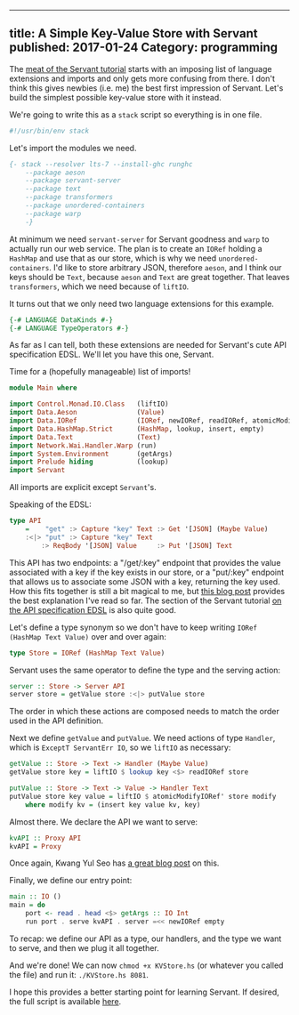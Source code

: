--------------------------------------------------------------------------------
title: A Simple Key-Value Store with Servant
published: 2017-01-24
Category: programming
--------------------------------------------------------------------------------

The [meat of the Servant
tutorial](http://haskell-servant.readthedocs.io/en/stable/tutorial/Server.html#nested-apis)
starts with an imposing list of language extensions and imports and only gets
more confusing from there. I don't think this gives newbies (i.e. me) the best
first impression of Servant. Let's build the simplest possible key-value store
with it instead.

We're going to write this as a `stack` script so everything is in one file.

```bash
#!/usr/bin/env stack
```

Let's import the modules we need.

```haskell
{- stack --resolver lts-7 --install-ghc runghc
    --package aeson
    --package servant-server
    --package text
    --package transformers
    --package unordered-containers
    --package warp
    -}
```

At minimum we need `servant-server` for Servant goodness and `warp` to actually
run our web service. The plan is to create an `IORef` holding a `HashMap` and
use that as our store, which is why we need `unordered-containers`. I'd like to
store arbitrary JSON, therefore `aeson`, and I think our keys should be `Text`,
because `aeson` and `Text` are great together. That leaves `transformers`,
which we need because of `liftIO`.

It turns out that we only need two language extensions for this example.

```haskell
{-# LANGUAGE DataKinds #-}
{-# LANGUAGE TypeOperators #-}
```

As far as I can tell, both these extensions are needed for Servant's cute API
specification EDSL. We'll let you have this one, Servant.

Time for a (hopefully manageable) list of imports!

```haskell
module Main where

import Control.Monad.IO.Class   (liftIO)
import Data.Aeson               (Value)
import Data.IORef               (IORef, newIORef, readIORef, atomicModifyIORef')
import Data.HashMap.Strict      (HashMap, lookup, insert, empty)
import Data.Text                (Text)
import Network.Wai.Handler.Warp (run)
import System.Environment       (getArgs)
import Prelude hiding           (lookup)
import Servant
```
All imports are explicit except `Servant`'s.

Speaking of the EDSL:

```haskell
type API
    =    "get" :> Capture "key" Text :> Get '[JSON] (Maybe Value)
    :<|> "put" :> Capture "key" Text
        :> ReqBody '[JSON] Value     :> Put '[JSON] Text
```

This API has two endpoints: a "/get/:key" endpoint that provides the value
associated with a key if the key exists in our store, or a "put/:key" endpoint
that allows us to associate some JSON with a key, returning the key used. How
this fits together is still a bit magical to me, but [this blog
post](http://kseo.github.io/posts/2017-01-20-how-servant%27s-type-safe-links-work.html)
provides the best explanation I've read so far. The section of the Servant
tutorial [on the API specification
EDSL](http://haskell-servant.readthedocs.io/en/stable/tutorial/ApiType.html) is
also quite good.

Let's define a type synonym so we don't have to keep writing `IORef (HashMap
Text Value)` over and over again:

```haskell
type Store = IORef (HashMap Text Value)
```

Servant uses the same operator to define the type and the serving action:

```haskell
server :: Store -> Server API
server store = getValue store :<|> putValue store
```

The order in which these actions are composed needs to match the order used in
the API definition.

Next we define `getValue` and `putValue`. We need actions of type `Handler`,
which is `ExceptT ServantErr IO`, so we `liftIO` as necessary:

```haskell
getValue :: Store -> Text -> Handler (Maybe Value)
getValue store key = liftIO $ lookup key <$> readIORef store

putValue :: Store -> Text -> Value -> Handler Text
putValue store key value = liftIO $ atomicModifyIORef' store modify
    where modify kv = (insert key value kv, key)
```

Almost there. We declare the API we want to serve:

```haskell
kvAPI :: Proxy API
kvAPI = Proxy
```

Once again, Kwang Yul Seo has [a great blog
post](http://kseo.github.io/posts/2017-01-15-data-proxy.html) on this.

Finally, we define our entry point:

```haskell
main :: IO ()
main = do
    port <- read . head <$> getArgs :: IO Int
    run port . serve kvAPI . server =<< newIORef empty
```

To recap: we define our API as a type, our handlers, and the type we want to
serve, and then we plug it all together.

And we're done! We can now `chmod +x KVStore.hs` (or whatever you called the
file) and run it: `./KVStore.hs 8081`.

I hope this provides a better starting point for learning Servant. If desired,
the full script is available
[here](https://gist.github.com/vaibhavsagar/694e0a823c5a4a5b52ddb4277b55ba1d).
